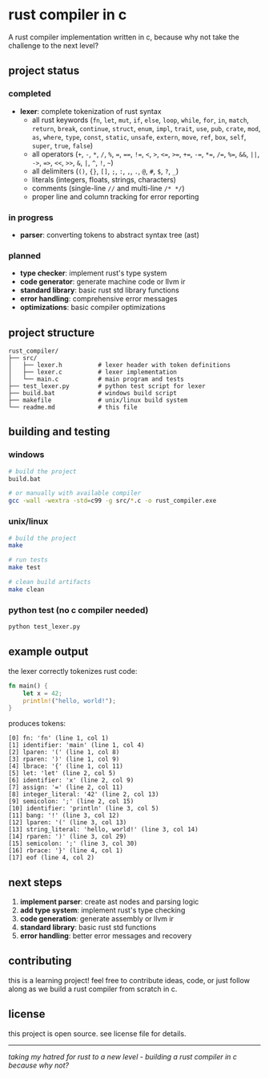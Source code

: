 # rust compiler in c

A rust compiler implementation written in c, because why not take the challenge to the next level?

## project status

### completed
- **lexer**: complete tokenization of rust syntax
  - all rust keywords (`fn`, `let`, `mut`, `if`, `else`, `loop`, `while`, `for`, `in`, `match`, `return`, `break`, `continue`, `struct`, `enum`, `impl`, `trait`, `use`, `pub`, `crate`, `mod`, `as`, `where`, `type`, `const`, `static`, `unsafe`, `extern`, `move`, `ref`, `box`, `self`, `super`, `true`, `false`)
  - all operators (`+`, `-`, `*`, `/`, `%`, `=`, `==`, `!=`, `<`, `>`, `<=`, `>=`, `+=`, `-=`, `*=`, `/=`, `%=`, `&&`, `||`, `->`, `=>`, `<<`, `>>`, `&`, `|`, `^`, `!`, `~`)
  - all delimiters (`()`, `{}`, `[]`, `;`, `:`, `,`, `.`, `@`, `#`, `$`, `?`, `_`)
  - literals (integers, floats, strings, characters)
  - comments (single-line `//` and multi-line `/* */`)
  - proper line and column tracking for error reporting

### in progress
- **parser**: converting tokens to abstract syntax tree (ast)

### planned
- **type checker**: implement rust's type system
- **code generator**: generate machine code or llvm ir
- **standard library**: basic rust std library functions
- **error handling**: comprehensive error messages
- **optimizations**: basic compiler optimizations

## project structure

```
rust_compiler/
├── src/
│   ├── lexer.h          # lexer header with token definitions
│   ├── lexer.c          # lexer implementation
│   └── main.c           # main program and tests
├── test_lexer.py        # python test script for lexer
├── build.bat            # windows build script
├── makefile             # unix/linux build system
└── readme.md            # this file
```

## building and testing

### windows
```bash
# build the project
build.bat

# or manually with available compiler
gcc -wall -wextra -std=c99 -g src/*.c -o rust_compiler.exe
```

### unix/linux
```bash
# build the project
make

# run tests
make test

# clean build artifacts
make clean
```

### python test (no c compiler needed)
```bash
python test_lexer.py
```

## example output

the lexer correctly tokenizes rust code:

```rust
fn main() {
    let x = 42;
    println!("hello, world!");
}
```

produces tokens:
```
[0] fn: 'fn' (line 1, col 1)
[1] identifier: 'main' (line 1, col 4)
[2] lparen: '(' (line 1, col 8)
[3] rparen: ')' (line 1, col 9)
[4] lbrace: '{' (line 1, col 11)
[5] let: 'let' (line 2, col 5)
[6] identifier: 'x' (line 2, col 9)
[7] assign: '=' (line 2, col 11)
[8] integer_literal: '42' (line 2, col 13)
[9] semicolon: ';' (line 2, col 15)
[10] identifier: 'println' (line 3, col 5)
[11] bang: '!' (line 3, col 12)
[12] lparen: '(' (line 3, col 13)
[13] string_literal: 'hello, world!' (line 3, col 14)
[14] rparen: ')' (line 3, col 29)
[15] semicolon: ';' (line 3, col 30)
[16] rbrace: '}' (line 4, col 1)
[17] eof (line 4, col 2)
```

## next steps

1. **implement parser**: create ast nodes and parsing logic
2. **add type system**: implement rust's type checking
3. **code generation**: generate assembly or llvm ir
4. **standard library**: basic rust std functions
5. **error handling**: better error messages and recovery

## contributing

this is a learning project! feel free to contribute ideas, code, or just follow along as we build a rust compiler from scratch in c.

## license

this project is open source. see license file for details.

---

*taking my hatred for rust to a new level - building a rust compiler in c because why not?*

